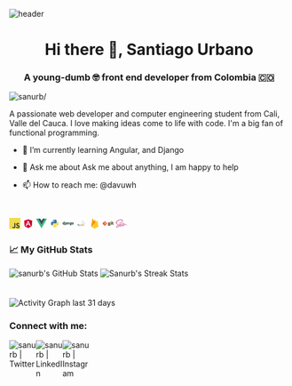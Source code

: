 ![header](https://capsule-render.vercel.app/api?type=waving&color=gradient&height=250&section=header&text=SANURB&fontSize=90)
<h1 align="center">Hi there 👋, Santiago Urbano</h1>
<h3 align="center">A young-dumb 🤓 front end developer from Colombia 🇨🇴</h3>

<p align="left"> <img src=https://komarev.com/ghpvc/?username=sanurb alt=sanurb/> </p>
A passionate web developer and computer engineering student from Cali, Valle del Cauca. I love making ideas come to life with code. I'm a big fan of functional programming. 


- 🌱 I’m currently learning Angular, and Django

- 💬 Ask me about Ask me about anything, I am happy to help 

- 📫 How to reach me: @davuwh 
<br />

<code><img height="20" src="https://raw.githubusercontent.com/github/explore/80688e429a7d4ef2fca1e82350fe8e3517d3494d/topics/javascript/javascript.png"></code>
<code><img height="20" src="https://raw.githubusercontent.com/github/explore/80688e429a7d4ef2fca1e82350fe8e3517d3494d/topics/angular/angular.png"></code>
<code><img height="20" src="https://raw.githubusercontent.com/github/explore/80688e429a7d4ef2fca1e82350fe8e3517d3494d/topics/vue/vue.png"></code>
<code><img height="20" src="https://raw.githubusercontent.com/github/explore/80688e429a7d4ef2fca1e82350fe8e3517d3494d/topics/python/python.png"></code>
<code><img height="20" src="https://raw.githubusercontent.com/github/explore/80688e429a7d4ef2fca1e82350fe8e3517d3494d/topics/django/django.png"></code>
<code><img height="20" src="https://raw.githubusercontent.com/github/explore/80688e429a7d4ef2fca1e82350fe8e3517d3494d/topics/mysql/mysql.png"></code>
<code><img height="20" src="https://raw.githubusercontent.com/github/explore/80688e429a7d4ef2fca1e82350fe8e3517d3494d/topics/firebase/firebase.png"></code>
<code><img height="20" src="https://raw.githubusercontent.com/github/explore/80688e429a7d4ef2fca1e82350fe8e3517d3494d/topics/git/git.png"></code>
<code><img height="20" src="https://raw.githubusercontent.com/github/explore/80688e429a7d4ef2fca1e82350fe8e3517d3494d/topics/sass/sass.png"></code>


### 📈 My GitHub Stats
<div style="display: flex, height:180px">
 <img align="center" height="180" width="50%" src="https://github-readme-stats.vercel.app/api?username=sanurb&show_icons=true&count_private=true&include_all_commits=true&theme=radical&border_radius=20px&border_color=FF3B3B&custom_title=All%20My%20Stats%20in%20a%20Nutshell" alt="sanurb's GitHub Stats"></img>
 <img align="center" height="180" width="49%" src="http://github-readme-streak-stats.herokuapp.com?user=sanurb&theme=dracula&border=FF3B3B&background=141321&fire=DD8957" alt="Sanurb's Streak Stats"></img>
</div>
<br />
<br />
<img align="center" src="https://activity-graph.herokuapp.com/graph?username=sanurb&theme=xcode&custom_title=My%20Contribution%20Graph%20of%20the%20last%2031%20days" alt="Activity Graph last 31 days"></img>


### Connect with me:

[<img align="left" alt="sanurb | Twitter" width="48px" src="https://img.icons8.com/color/48/000000/twitter-squared.png" />][twitter]
[<img align="left" alt="sanurb | LinkedIn" width="48px" src="https://img.icons8.com/color/48/000000/linkedin.png" />][linkedin]
[<img align="left" alt="sanurb | Instagram" width="48px" src="https://img.icons8.com/color/48/000000/instagram-new--v2.png" />][instagram]

[twitter]: https://twitter.com/dsanturban
[linkedin]: https://www.linkedin.com/in/santurban/
[instagram]: https://instagram.com/davuwh
